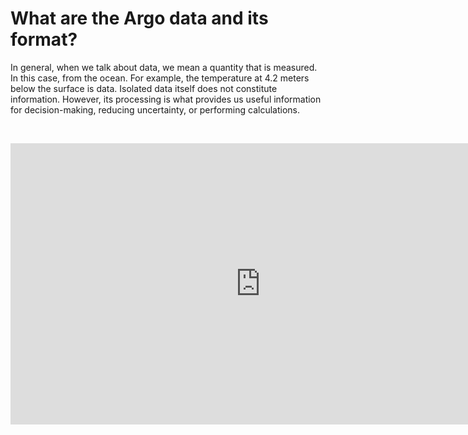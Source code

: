 #   What are the Argo data and its format?


In general, when we talk about data, we mean a quantity that is measured. In this case, from the ocean. For example, the temperature at 4.2 meters below the surface is data. Isolated data itself does not constitute information. However, its processing is what provides us useful information for decision-making, reducing uncertainty, or performing calculations.

&nbsp;&nbsp; <center><iframe width="800" height="450" src="https://drive.google.com/file/d/1wf2rftFTG6OrTdZTdc3UlUnW-6nhJYQH/preview" width="640" height="480" title="The Argo Data" frameborder="0" allow="accelerometer; autoplay; clipboard-write; encrypted-media; gyroscope; picture-in-picture" allowfullscreen></iframe></center>